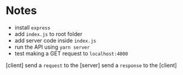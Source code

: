 # Notes

- install `express` 
- add `index.js` to root folder
- add server code inside `index.js`
- run the API using  `yarn server`
- test making a GET request to `localhost:4000`

[client] send a `request` to the [server] send a `response` to the [client]
